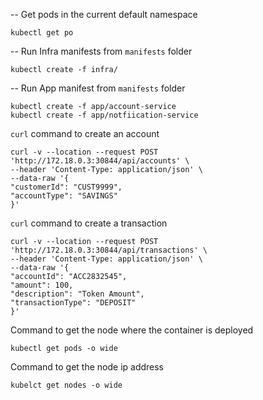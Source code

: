 
-- Get pods in the current default namespace

``` 
kubectl get po 
```

-- Run Infra manifests from `manifests` folder

``` 
kubectl create -f infra/
```

-- Run App manifest from `manifests` folder

```
kubectl create -f app/account-service
kubectl create -f app/notfiication-service
```


`curl` command to create an account

```
curl -v --location --request POST 'http://172.18.0.3:30844/api/accounts' \
--header 'Content-Type: application/json' \
--data-raw '{
"customerId": "CUST9999",
"accountType": "SAVINGS"
}'
```

`curl` command to create a transaction

```
curl -v --location --request POST 'http://172.18.0.3:30844/api/transactions' \
--header 'Content-Type: application/json' \
--data-raw '{
"accountId": "ACC2832545",
"amount": 100,
"description": "Token Amount",
"transactionType": "DEPOSIT"
}'
```

Command to get the node where the container is deployed

```
kubectl get pods -o wide
```

Command to get the node ip address

```
kubelct get nodes -o wide
```